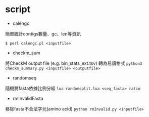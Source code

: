 # script
- calengc

簡單統計contigs數量、gc、len等資訊
```console
$ perl calengc.pl <inputfile>
```

- checkm_sum

將CheckM output file (e.g. bin_stats_ext.tsv) 轉為易讀格式
`python3 checkm_summary.py <inputfile> <outputfile>`

- randomseq

隨機將fasta依據比例分組
`lua randomsplit.lua <seq_fasta> ratio`

- rmInvalidFasta

移除fasta不合法字元(amino acid)
`python rmInvalid.py <inputfile>`

